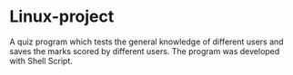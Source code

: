 # Linux-project
A quiz program which tests the general knowledge of different users and saves the marks scored by different users. The program was developed with Shell Script.
